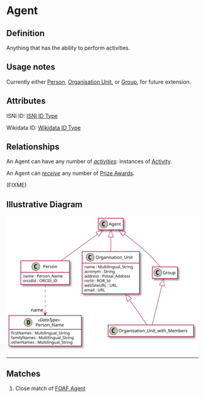 # Agent

## Definition

Anything that has the ability to perform activities.

## Usage notes

Currently either [Person](../entities/Person.md), 
[Organisation Unit](../entities/Organisation_Unit.md),
or [Group](../entities/Group.md),
for future extension.

## Attributes

ISNI ID: [ISNI ID Type](../datatypes/ISNI_ID.md)

Wikidata ID: [Wikidata ID Type](../datatypes/Wikidata_ID.md)

## Relationships
<a name="rel__activity">An Agent can have any number of *[activities](../entities/Activity.md#user-content-rel__actor)*: instances of [Activity](../entities/Activity.md).</a>

<a name="rel__receives">An Agent can *[receive](../entities/Prize_Award.md#user-content-rel__recipient)* any number of [Prize Awards](../entities/Prize_Award.md).</a>

(FIXME)

## Illustrative Diagram

![The Agent diagram](../diagrams/agent.svg)

---
## Matches
1. Close match of [FOAF Agent](http://xmlns.com/foaf/spec/#term_Agent) 
